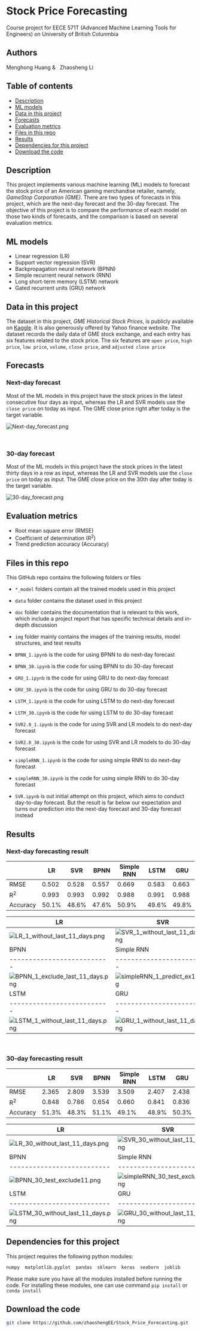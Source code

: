 # Stock Price Forecasting

Course project for EECE 571T (Advanced Machine Learning Tools for Engineers) on University of British Colunmbia

## Authors
Menghong Huang & &nbsp; Zhaosheng Li

## Table of contents

- [Description](#Description)
- [ML models](#ML-models)
- [Data in this project](#Data-in-this-project)
- [Forecasts](#Forecasts)
- [Evaluation metrics](#Evaluation-metrics)
- [Files in this repo](#Files-in-this-repo)
- [Results](#Results)
- [Dependencies for this project](#Dependencies-for-this-project)
- [Download the code](#Download-the-code)

## Description
This project implements various machine learning (ML) models to forecast the stock price of an
American gaming merchandise retailer, namely, _GameStop Corporation (GME)_. There are two types of forecasts in this project, which are the next-day forecast and the 30-day forecast. 
The objective of this project is to compare the performance of each model on those two kinds of forecasts, and the comparison is based on several evaluation metrics.

## ML models

- Linear regression (LR)
- Support vector regression (SVR)
- Backpropagation neural network (BPNN)
- Simple recurrent neural network (RNN)
- Long short-term memory (LSTM) network
- Gated recurrent units (GRU) network

## Data in this project

The dataset in this project, _GME Historical Stock Prices_, is publicly available on [Kaggle](https://www.kaggle.com/hananxx/gamestop-historical-stock-prices). It is also generously offered by Yahoo finance website.
The dataset records the daily data of GME stock exchange, and each entry has six features related to the stock price. The six features are `open price`, `high price`, `low price`, `volume`, `close price`, and `adjusted close price` 

## Forecasts

### Next-day forecast

Most of the ML models in this project have the stock prices in the latest consecutive four days as input, whereas the LR and SVR models use the `close price` on today as input.
The GME close price right after today is the target variable.

![Next-day_forecast.png](img/Next-day_forecast.png)

&nbsp;

### 30-day forecast

Most of the ML models in this project have the stock prices in the latest thirty days in a row as input, whereas the LR and SVR models use the `close price` on today as input.
The GME close price on the 30th day after today is the target variable.

![30-day_forecast.png](img/30-day_forecast.png)


## Evaluation metrics

- Root mean square error (RMSE)
- Coefficient of determination (R<sup>2</sup>)
- Trend prediction accuracy (Accuracy)

## Files in this repo

This GitHub repo contains the following folders or files

+ `*_model` folders contain all the trained models used in this project

+ `data` folder contains the dataset used in this project

+ `doc` folder contains the documentation that is relevant to this work, which include a project report that has specific technical details and in-depth discussion

+ `img` folder mainly contains the images of the training results, model structures, and test results

+ `BPNN_1.ipynb` is the code for using BPNN to do next-day forecast

+ `BPNN_30.ipynb` is the code for using BPNN to do 30-day forecast

+ `GRU_1.ipynb` is the code for using GRU to do next-day forecast

+ `GRU_30.ipynb` is the code for using GRU to do 30-day forecast

+ `LSTM_1.ipynb` is the code for using LSTM to do next-day forecast

+ `LSTM_30.ipynb` is the code for using LSTM to do 30-day forecast

+ `SVR2.0_1.ipynb` is the code for using SVR and LR models to do next-day forecast

+ `SVR2.0_30.ipynb` is the code for using SVR and LR models to do 30-day forecast

+ `simpleRNN_1.ipynb` is the code for using simple RNN to do next-day forecast

+ `simpleRNN_30.ipynb` is the code for using simple RNN to do 30-day forecast

+ `SVR.ipynb` is out initial attempt on this project, which aims to conduct day-to-day forecast. But the result is far below our expectation and turns our prediction into the next-day forecast and 30-day forecast instead

## Results

### Next-day forecasting result

| | LR | SVR | BPNN | Simple RNN | LSTM | GRU |
| -------- | -------- | -------- | -------- | -------- | -------- | -------- |
| RMSE | 0.502 | 0.528 | 0.557 | 0.669 | 0.583 | 0.663 |
| R<sup>2</sup> | 0.993 | 0.993 | 0.992 | 0.988 | 0.991 | 0.988 |
| Accuracy | 50.1% | 48.6% | 47.6% | 50.9% | 49.6% | 49.8% |

| LR                   | SVR        |
| -------------------------- | ------------------------- |
| ![LR_1_without_last_11_days.png](img/LR_1_without_last_11_days.png) | ![SVR_1_without_last_11_days.png](img/SVR_1_without_last_11_days.png) |
| BPNN                   | Simple RNN       |
| -------------------------- | ------------------------- |
| ![BPNN_1_exclude_last_11_days.png](img/BPNN_1_exclude_last_11_days.png) | ![simpleRNN_1_predict_ex11.png](img/simpleRNN_1_predict_ex11.png) |
| LSTM                   | GRU       |
| -------------------------- | ------------------------- |
| ![LSTM_1_without_last_11_days.png](img/LSTM_1_without_last_11_days.png) | ![GRU_1_without_last_11_days.png](img/GRU_1_without_last_11_days.png) |

&nbsp;

### 30-day forecasting result

| | LR | SVR | BPNN | Simple RNN | LSTM | GRU |
| -------- | -------- | -------- | -------- | -------- | -------- | -------- |
| RMSE | 2.365 | 2.809 | 3.539 | 3.509 | 2.407 | 2.438 |
| R<sup>2</sup> | 0.848 | 0.786 | 0.654 | 0.660 | 0.841 | 0.836 |
| Accuracy | 51.3% | 48.3% | 51.1% | 49.1% | 48.9% | 50.3% |

| LR                   | SVR        |
| -------------------------- | ------------------------- |
| ![LR_30_without_last_11_days.png](img/LR_30_without_last_11_days.png) | ![SVR_30_without_last_11_days.png](img/SVR_30_without_last_11_days.png) |
| BPNN                   | Simple RNN       |
| -------------------------- | ------------------------- |
| ![BPNN_30_test_exclude11.png](img/BPNN_30_test_exclude11.png) | ![simpleRNN_30_test_exclude11.png](img/simpleRNN_30_test_exclude11.png) |
| LSTM                   | GRU       |
| -------------------------- | ------------------------- |
| ![LSTM_30_without_last_11_days.png](img/LSTM_30_without_last_11_days.png) | ![GRU_30_without_last_11_days.png](img/GRU_30_without_last_11_days.png) |

## Dependencies for this project

This project requires the following python modules:

```python
numpy  matplotlib.pyplot  pandas  sklearn  keras  seaborn  joblib
```

Please make sure you have all the modules installed before running the code. For installing these modules, one can use command `pip install` or `conda install`

## Download the code

```bash
git clone https://github.com/zhaoshengEE/Stock_Price_Forecasting.git
```